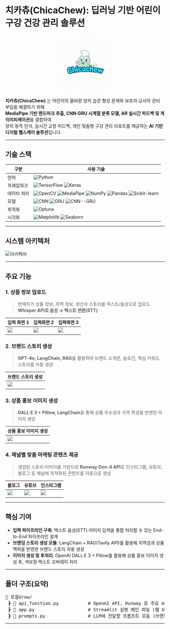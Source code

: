 #  치카츄(ChicaChew): 딥러닝 기반 어린이 구강 건강 관리 솔루션 

<p align="center">
  <img src="images/logo.png" alt="LocalGrow Banner" width="150"/>
</p>

**치카츄(ChicaChew)** 는 어린이의 올바른 양치 습관 형성 문제와 보호자·교사의 관리 부담을 해결하기 위해  
**MediaPipe 기반 랜드마크 추출, CNN·GRU 시계열 분류 모델, AR 실시간 피드백 및 게이미피케이션**을 결합하여  
양치 동작 인식, 실시간 교정 피드백, 개인 맞춤형 구강 관리 리포트를 제공하는 **AI 기반 디지털 헬스케어 솔루션**입니다.
***

## 기술 스택


| 구분       | 사용 기술 |
|-----------|-----------|
| 언어       | ![Python](https://img.shields.io/badge/Python-3776AB?style=flat&logo=python&logoColor=white) |
| 프레임워크 | ![TensorFlow](https://img.shields.io/badge/TensorFlow-FF6F00?style=flat&logo=tensorflow&logoColor=white) ![Keras](https://img.shields.io/badge/Keras-D00000?style=flat&logo=keras&logoColor=white) |
| 데이터 처리 | ![OpenCV](https://img.shields.io/badge/OpenCV-27338e?style=flat&logo=opencv&logoColor=white) ![MediaPipe](https://img.shields.io/badge/MediaPipe-FF6F00?style=flat) ![NumPy](https://img.shields.io/badge/NumPy-013243?style=flat&logo=numpy&logoColor=white) ![Pandas](https://img.shields.io/badge/Pandas-150458?style=flat&logo=pandas&logoColor=white) ![Scikit-learn](https://img.shields.io/badge/scikit--learn-F7931E?style=flat&logo=scikitlearn&logoColor=white) |
| 모델       | ![CNN](https://img.shields.io/badge/CNN-000000?style=flat) ![GRU](https://img.shields.io/badge/GRU-8A2BE2?style=flat) ![CNN--GRU](https://img.shields.io/badge/CNN--GRU-4169E1?style=flat) |
| 최적화     | ![Optuna](https://img.shields.io/badge/Optuna-5A67D8?style=flat) |
| 시각화     | ![Matplotlib](https://img.shields.io/badge/Matplotlib-003B57?style=flat) ![Seaborn](https://img.shields.io/badge/Seaborn-0099CC?style=flat) |
***

## 시스템 아키텍처

![아키텍처](images/로컬Grow_아키텍처.png)
***

## 주요 기능

### 1. 상품 정보 업로드
> 판매자가 상품 정보, 지역 정보, 생산자 스토리를 텍스트/음성으로 업로드  
> **Whisper API로 음성 → 텍스트 변환(STT)**


| 입력 화면 1 | 입력화면 2 | 입력화면 3 |  
|-------------|-------------|-------------|
| <img src="images/사용자입력1.png" width="300"/> | <img src="images/사용자입력2.png" width="300"/> | <img src="images/사용자입력3.png" width="300"/> |



### 2. 브랜드 스토리 생성
> **GPT-4o, LangChain, RAG**를 활용하여 브랜드 소개문, 슬로건, 핵심 키워드, 스토리를 자동 생성

| **브랜드 스토리 생성** |
|-------------|
| <img src="images/브랜드_스토리_생성.png" width="600"/> |



### 3. 상품 홍보 이미지 생성
> **DALL·E 3 + Pillow, LangChain**을 통해 상품 우수성과 지역 특성을 반영한 이미지 생성

| **상품 홍보 이미지 생성** |
|-------------|
| <img src="images/상품_홍보_이미지_생성.png" width="400"/> | 


### 4. 채널별 맞춤 마케팅 콘텐츠 제공
> 생성된 스토리·이미지를 기반으로 **Runway Gen-4 API**로 인스타그램, 유튜브, 블로그 등 채널에 최적화된 콘텐츠를 자동으로 생성

| 블로그 | 유튜브 | 인스타그램 |
|--------|--------|------------|
| <img src="images/플랫폼_맞춤_마케팅_콘텐츠(블로그).png" width="300"/> | <img src="images/플랫폼_맞춤_마케팅_콘텐츠(유튜브).png" width="300"/> | <img src="images/플랫폼_맞춤_마케팅_콘텐츠(인스타).png" width="300"/> |
***

## 핵심 기여
  - **입력 파이프라인 구축**: 텍스트·음성(STT)·이미지 입력을 통합 처리할 수 있는 End-to-End 파이프라인 설계
  - **브랜딩 스토리 생성 모듈**: LangChain + RAG(Tavily API)를 활용해 지역성과 상품 맥락을 반영한 브랜드 스토리 자동 생성
  - **이미지 생성 및 후처리**: OpenAI DALL·E 3 + Pillow를 활용해 상품 홍보 이미지 생성 후, 색보정·텍스트 오버레이 처리
***

## 폴더 구조(요약)
<pre>
📂 로컬Grow/
 ┣ 📜 api_function.py           # OpenAI API, Runway 등 주요 API 호출 및 데이터 처리 함수 모듈
 ┣ 📜 app.py                    # Streamlit 실행 메인 파일 (웹 UI 구동)
 ┣ 📜 prompts.py                # LLM에 전달할 프롬프트 모음 (브랜딩 스토리, 콘텐츠 생성 등)
</pre>
***



